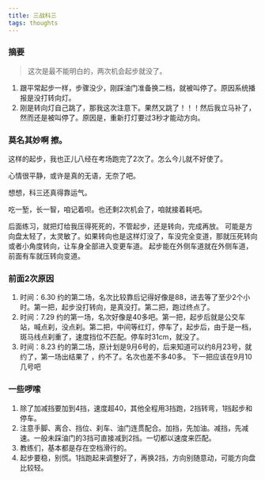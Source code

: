 ```yaml
---
title: 三战科三
tags: thoughts
---
```


### 摘要

> 这次是最不能明白的，两次机会起步就没了。

<!--more-->

1. 跟平常起步一样，步骤没少，刚踩油门准备换二档，就被叫停了。原因系统播报是没打转向灯。
2. 刚是转向灯自己跳了，那我这次注意下。果然又跳了！！！然后我立马补了，然而还是被叫停了。原因是，重新打灯要过3秒才能动方向。

### 莫名其妙啊 擦。

这样的起步，我也正儿八经在考场跑完了2次了。怎么今儿就不好使了。

心情很平静，或许是真的无语，无奈了吧。

想想，科三还真得靠运气。

吃一堑，长一智，咱记着呗。也还剩2次机会了，咱就接着耗吧。

后面练习，就把灯给我压得死死的，不管起步，还是转向，完成再放。
可能是方向盘太轻了，太灵敏了。如果转向也是这样灯没了，车没完全变道，那就压死转向或者小角度转向，让车身全部进入变更车道。
起步能在外侧车道就在外侧车道，前面有车就压转向变道。

### 前面2次原因

1. 时间：6.30 约的第二场，名次比较靠后记得好像是88，进去等了至少2个小时。第一把，起步没打转向，是真没打。第二把，跑过终点了。
2. 时间：7.29 约的第一场，名次好像是40多吧。第一把，起步后就是公交车站，喊点刹，没点刹。第二把，中间等红灯，停车了，起步后，由于是一档，斑马线点刹重了，速度挡位不匹配。停车时31cm，就没了。
3. 时间：8.23 约的第二场，原计划是9月6号的，后来知道可以约8月23号，就约了，第一场出结果了 ，约不了。名次也差不多40多。
   下一把应该在9月10几号吧

### 一些啰嗦
1. 除了加减挡要加到4挡，速度超40，其他全程用3挡跑，2挡转弯，1挡起步和停车。
2. 注意手脚、离合、挡位、刹车、油门连贯配合。加挡，先加油。减挡，先减速。一般未踩油门的3挡可直接减到2挡。一切都以速度来匹配。
3. 教练们，基本都是存在空档滑行的。
4. 起步要稳，别慌。1挡跑起来调整好了，再换2挡，方向别随意动，可能方向盘比较轻。
